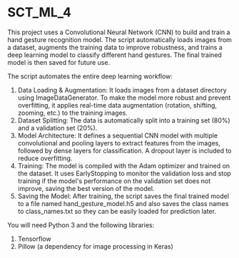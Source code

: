 # SCT_ML_4
This project uses a Convolutional Neural Network (CNN) to build and train a hand gesture recognition model. The script automatically loads images from a dataset, augments the training data to improve robustness, and trains a deep learning model to classify different hand gestures. The final trained model is then saved for future use.

The script automates the entire deep learning workflow:

1. Data Loading & Augmentation: It loads images from a dataset directory using ImageDataGenerator. To make the model more robust and prevent overfitting, it applies real-time data augmentation (rotation, shifting, zooming, etc.) to the training images.
2. Dataset Splitting: The data is automatically split into a training set (80%) and a validation set (20%).
3. Model Architecture: It defines a sequential CNN model with multiple convolutional and pooling layers to extract features from the images, followed by dense layers for classification. A dropout layer is included to reduce overfitting.
4. Training: The model is compiled with the Adam optimizer and trained on the dataset. It uses EarlyStopping to monitor the validation loss and stop training if the model's performance on the validation set does not improve, saving the best version of the model.
5. Saving the Model: After training, the script saves the final trained model to a file named hand_gesture_model.h5 and also saves the class names to class_names.txt so they can be easily loaded for prediction later.

You will need Python 3 and the following libraries:
1. Tensorflow
2. Pillow (a dependency for image processing in Keras)
